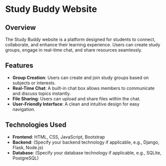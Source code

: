 # Study Buddy Website

## Overview
The Study Buddy website is a platform designed for students to connect, collaborate, and enhance their learning experience. Users can create study groups, engage in real-time chat, and share resources seamlessly.

## Features
- **Group Creation**: Users can create and join study groups based on subjects or interests.
- **Real-Time Chat**: A built-in chat box allows members to communicate and discuss topics instantly.
- **File Sharing**: Users can upload and share files within the chat.
- **User-Friendly Interface**: A clean and intuitive design for easy navigation.

## Technologies Used
- **Frontend**: HTML, CSS, JavaScript, Bootstrap
- **Backend**: (Specify your backend technology if applicable, e.g., Django, Flask, Node.js)
- **Database**: (Specify your database technology if applicable, e.g., SQLite, PostgreSQL)


